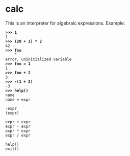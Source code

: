 # calc
This is an interpreter for algebraic expressions. Example:

<pre><code><b>>>> 1</b>
1
<b>>>> (20 + 1) * 2</b>
42
<b>>>> foo</b>
    ^
error, uninitialized variable
<b>>>> foo = 1</b>
1
<b>>>> foo + 2</b>
3
<b>>>> -(1 + 2)</b>
-3
<b>>>> help()</b>
name
name = expr

-expr
(expr)

expr + expr
expr - expr
expr * expr
expr / expr

help()
exit()
</pre></code>
